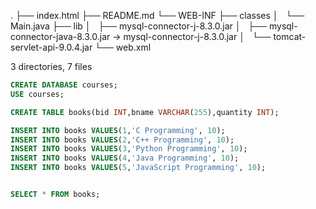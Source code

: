 .
├── index.html
├── README.md
└── WEB-INF
├── classes
│   └── Main.java
├── lib
│   ├── mysql-connector-j-8.3.0.jar
│   ├── mysql-connector-java-8.3.0.jar -> mysql-connector-j-8.3.0.jar
│   └── tomcat-servlet-api-9.0.4.jar
└── web.xml

3 directories, 7 files

```sql
CREATE DATABASE courses;
USE courses;

CREATE TABLE books(bid INT,bname VARCHAR(255),quantity INT);

INSERT INTO books VALUES(1,'C Programming', 10);
INSERT INTO books VALUES(2,'C++ Programming', 10);
INSERT INTO books VALUES(3,'Python Programming', 10);
INSERT INTO books VALUES(4,'Java Programming', 10);
INSERT INTO books VALUES(5,'JavaScript Programming', 10);


SELECT * FROM books;
```
